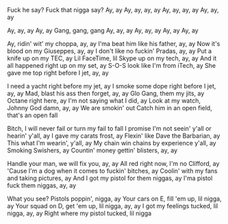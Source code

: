 Fuck he say?
Fuck that nigga say?
Ay, ay
Ay, ay, ay, ay
Ay, ay, ay, ay
Ay, ay, ay

Ay, ay, ay
Ay, ay
Gang, gang, gang
Ay, ay, ay
Ay, ay, ay
Ay, ay
Ay, ay

Ay, ridin' wit' my choppa, ay, ay
I'ma beat him like his father, ay, ay
Now it's blood on my Giuseppes, ay, ay
I don't like no fuckin' Pradas, ay, ay
Put a knife up on my TEC, ay
Lil FaceTime, lil Skype up on my tech, ay, ay
And it all happened right up on my set, ay
S-O-S look like I'm from iTech, ay
She gave me top right before I jet, ay, ay

I need a yacht right before my jet, ay
I smoke some dope right before I jet, ay, ay
Mad, blast his ass then forget, ay, ay
Glo Gang, them my jits, ay
Octane right here, ay
I'm not saying what I did, ay
Look at my watch, Johnny God damn, ay, ay
We are smokin' out
Catch him in an open field, that's an open fall

Bitch, I will never fail or turn my fail to fall
I promise I'm not seein' y'all or hearin' y'all, ay
I gave my carats frost, ay
Flexin' like Dave the Barbarian, ay
This what I'm wearin', y'all, ay
My chain win chains by experience y'all, ay
Smoking Swishers, ay
Countin' money gettin' blisters, ay, ay

Handle your man, we will fix you, ay, ay
All red right now, I'm no Clifford, ay
'Cause I'm a dog when it comes to fuckin' bitches, ay
Coolin' with my fans and taking pictures, ay
And I got my pistol for them niggas, ay
I'ma pistol fuck them niggas, ay, ay

What you see? Pistols poppin', nigga, ay
Your cars on E, fill 'em up, lil nigga, ay
Your squad on D, get 'em up, lil nigga, ay, ay
I got my feelings tucked, lil nigga, ay, ay
Right where my pistol tucked, lil nigga
